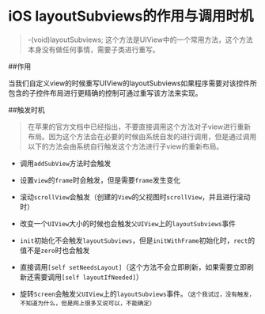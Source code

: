 # iOS layoutSubviews的作用与调用时机

> -(void)layoutSubviews; 这个方法是UIView中的一个常用方法，这个方法本身没有做任何事情，需要子类进行重写。

##作用

当我们自定义view的时候重写UIView的layoutSubviews如果程序需要对该控件所包含的子控件布局进行更精确的控制可通过重写该方法来实现。

##触发时机
>在苹果的官方文档中已经指出，不要直接调用这个方法对子view进行重新布局。因为这个方法会在必要的时候由系统自发的进行调用，但是通过调用以下的方法会由系统自行触发这个方法进行子view的重新布局。


- 调用`addSubView`方法时会触发

- 设置`view`的`frame`时会触发，但是需要`frame`发生变化

- 滚动`scrollView`会触发（创建的`View`的父视图时`scrollView`，并且进行滚动时） 

- 改变一个`UIView`大小的时候也会触发`父UIView`上的`layoutSubviews`事件

- `init`初始化不会触发`layoutSubviews`，但是`initWithFrame`初始化时，`rect`的值不是`zero`时也会触发

- 直接调用`[self setNeedsLayout]`（这个方法不会立即刷新，如果需要立即刷新还需要调用`[self layoutIfNeeded]`）

- 旋转`Screen`会触发`父UIView`上的`layoutSubviews`事件。`（这个我试过，没有触发，不知道为什么，但是网上很多又说可以，不能确定）`





